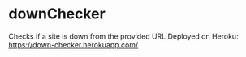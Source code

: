 # downChecker
Checks if a site is down from the provided URL
Deployed on Heroku: https://down-checker.herokuapp.com/
